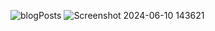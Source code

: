 ![blogPosts](https://github.com/priyanshutariyal02/blog-post/assets/138609182/830b6ec6-cd6d-4206-89ef-4e274970e4ba)
![Screenshot 2024-06-10 143621](https://github.com/priyanshutariyal02/blog-post/assets/138609182/19974791-8730-4e55-acb8-8867adb010dc)
